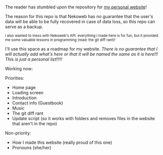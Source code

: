 The reader has stumbled upon the repository for [my personal website](https://truss.nekoweb.org/)!

The reason for this repo is that Nekoweb has no guarantee that the user's data will be able to be fully recovered in case of data loss, so this repo can serve as a backup.

<sup>i also wanted to mess with Nekoweb's API. everything i made here is for fun, but it provided me some valuable lessons in programming (read: the git diff rant)!</sup>

I'll use this space as a roadmap for my website. *There is no guarantee that I will actually add what's here or that it will be named the same as it is here!!! This is just a personal list!!!!!*

Working now:

Priorities:

- Home page
- Loading screen
- Introduction
- Contact info (Guestbook)
- Music
- The git diff rant
- Update script (so it works with folders and removes files in the website that aren't in the repo)

Non-priority:

- How I made this website (really proud of this one)
- Pronouns (she/her)
